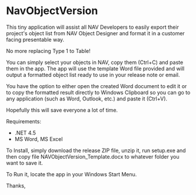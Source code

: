 # NavObjectVersion
This tiny application will assist all NAV Developers to easily export their project's object list from NAV Object Designer and format it in a customer facing presentable way.

No more replacing Type 1 to Table!

You can simply select your objects in NAV, copy them (Ctrl+C) and paste them in the app.
The app will use the template Word file provided and will output a formatted object list ready to use in your release note or email.

You have the option to either open the created Word document to edit it or to copy the formatted result directly to Windows Clipboard so you can go to any application (such as Word, Outlook, etc.) and paste it (Ctrl+V).

Hopefully this will save everyone a lot of time.

Requirements: 
- .NET 4.5
- MS Word, MS Excel

To Install, simply download the release ZIP file, unzip it, run setup.exe and then copy file NAVObjectVersion_Template.docx to whatever folder you want to save it.

To Run it, locate the app in your Windows Start Menu.

Thanks,
